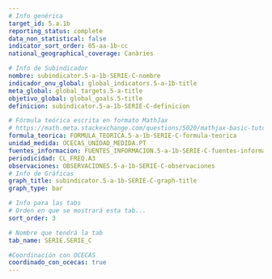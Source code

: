 ```yaml
---
# Info genérica
target_id: 5.a.1b
reporting_status: complete
data_non_statistical: false
indicator_sort_order: 05-aa-1b-cc
national_geographical_coverage: Canàries

# Info de Subindicador
nombre: subindicator.5-a-1b-SERIE-C-nombre
indicador_onu_global: global_indicators.5-a-1b-title
meta_global: global_targets.5-a-title
objetivo_global: global_goals.5-title
definicion: subindicator.5-a-1b-SERIE-C-definicion

# Fórmula teórica escrita en formato MathJax
# https://math.meta.stackexchange.com/questions/5020/mathjax-basic-tutorial-and-quick-reference
formula_teorica: FORMULA_TEORICA.5-a-1b-SERIE-C-formula-teorica
unidad_medida: OCECAS_UNIDAD_MEDIDA.PT
fuentes_informacion: FUENTES_INFORMACION.5-a-1b-SERIE-C-fuentes-informacion
periodicidad: CL_FREQ.A3
observaciones: OBSERVACIONES.5-a-1b-SERIE-C-observaciones
# Info de Gráficas
graph_title: subindicator.5-a-1b-SERIE-C-graph-title
graph_type: bar

# Info para las tabs
# Orden en que se mostrará esta tab...
sort_order: 3

# Nombre que tendrá la tab
tab_name: SERIE.SERIE_C

#Coordinación con OCECAS
coordinado_con_ocecas: true
---
```


